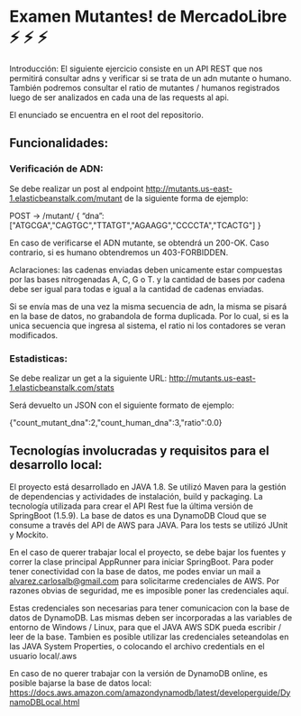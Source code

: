 # Examen Mutantes! de MercadoLibre :zap: :zap: :zap:

Introducción:
El siguiente ejercicio consiste en un API REST que nos permitirá consultar adns y verificar si se trata de un adn mutante o humano.
También podremos consultar el ratio de mutantes / humanos registrados luego de ser analizados en cada una de las requests al api.

El enunciado se encuentra en el root del repositorio.

## Funcionalidades:

### Verificación de ADN:

Se debe realizar un post al endpoint http://mutants.us-east-1.elasticbeanstalk.com/mutant de la siguiente forma de ejemplo:

POST → /mutant/
{
“dna”:["ATGCGA","CAGTGC","TTATGT","AGAAGG","CCCCTA","TCACTG"]
}

En caso de verificarse el ADN mutante, se obtendrá un 200-OK. Caso contrario, si es humano obtendremos un 403-FORBIDDEN.

Aclaraciones: las cadenas enviadas deben unicamente estar compuestas por las bases nitrogenadas A, C, G o T. y la cantidad de bases por cadena debe ser igual para todas e igual a la cantidad de cadenas enviadas.

Si se envía mas de una vez la misma secuencia de adn, la misma se pisará en la base de datos, no grabandola de forma duplicada. Por lo cual, si es la unica secuencia que ingresa al sistema, el ratio ni los contadores se veran modificados.

### Estadisticas:

Se debe realizar un get a la siguiente URL: http://mutants.us-east-1.elasticbeanstalk.com/stats

Será devuelto un JSON con el siguiente formato de ejemplo:

{"count_mutant_dna":2,"count_human_dna":3,"ratio":0.0}


## Tecnologías involucradas y requisitos para el desarrollo local:

El proyecto está desarrollado en JAVA 1.8. Se utilizó Maven para la gestión de dependencias y actividades de instalación, build y packaging.
La tecnología utilizada para crear el API Rest fue la última versión de SpringBoot (1.5.9). 
La base de datos es una DynamoDB Cloud que se consume a través del API de AWS para JAVA.
Para los tests se utilizó JUnit y Mockito.

En el caso de querer trabajar local el proyecto, se debe bajar los fuentes y correr la clase principal AppRunner para iniciar SpringBoot.
Para poder tener conectividad con la base de datos, me podes enviar un mail a alvarez.carlosalb@gmail.com para solicitarme credenciales de AWS.
Por razones obvias de seguridad, me es imposible poner las credenciales aquí.

Estas credenciales son necesarias para tener comunicacion con la base de datos de DynamoDB. Las mismas deben ser incorporadas a las variables
de entorno de Windows / Linux, para que el JAVA AWS SDK pueda escribir / leer de la base. Tambien es posible utilizar las credenciales seteandolas en
las JAVA System Properties, o colocando el archivo credentials en el usuario local/.aws

En caso de no querer trabajar con la versión de DynamoDB online, es posible bajarse la base de datos local:
https://docs.aws.amazon.com/amazondynamodb/latest/developerguide/DynamoDBLocal.html


















